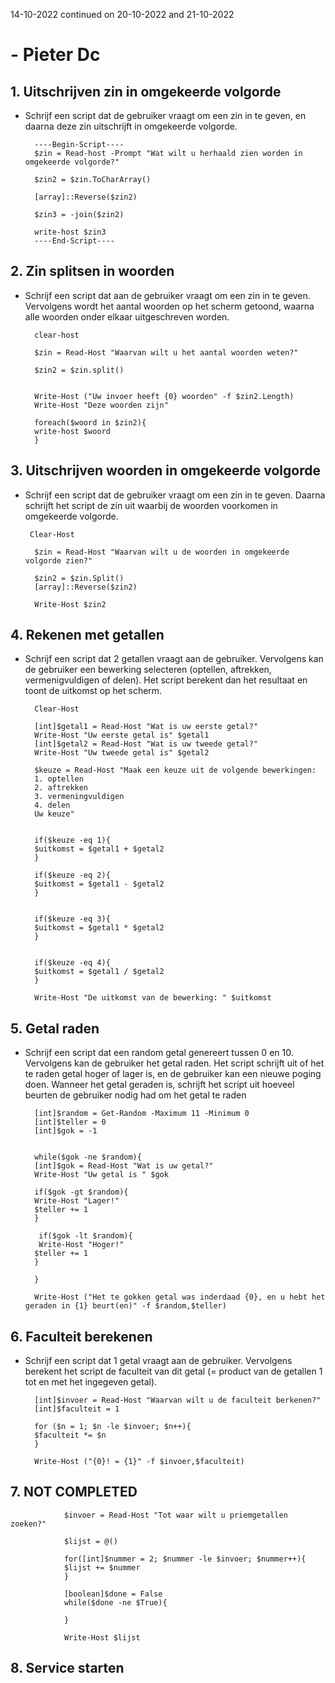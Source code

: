 14-10-2022 continued on 20-10-2022 and 21-10-2022

# - Pieter Dc

## 1. Uitschrijven zin in omgekeerde volgorde

- Schrijf een script dat de gebruiker vraagt om een zin in te geven, en daarna deze zin uitschrijft in omgekeerde volgorde.

        ----Begin-Script----
        $zin = Read-host -Prompt "Wat wilt u herhaald zien worden in omgekeerde volgorde?"

        $zin2 = $zin.ToCharArray()

        [array]::Reverse($zin2)

        $zin3 = -join($zin2)

        write-host $zin3
        ----End-Script----





## 2. Zin splitsen in woorden

- Schrijf een script dat aan de gebruiker vraagt om een zin in te geven. Vervolgens wordt het aantal woorden op het scherm getoond, waarna alle woorden onder elkaar uitgeschreven worden.

        clear-host

        $zin = Read-Host "Waarvan wilt u het aantal woorden weten?"

        $zin2 = $zin.split()


        Write-Host ("Uw invoer heeft {0} woorden" -f $zin2.Length)
        Write-Host "Deze woorden zijn"

        foreach($woord in $zin2){
        write-host $woord
        }

## 3. Uitschrijven woorden in omgekeerde volgorde

- Schrijf een script dat de gebruiker vraagt om een zin in te geven. Daarna schrijft het script de zin uit waarbij de woorden voorkomen in omgekeerde volgorde.

       Clear-Host

        $zin = Read-Host "Waarvan wilt u de woorden in omgekeerde volgorde zien?"

        $zin2 = $zin.Split()
        [array]::Reverse($zin2)
        
        Write-Host $zin2

## 4. Rekenen met getallen
- Schrijf een script dat 2 getallen vraagt aan de gebruiker. Vervolgens kan de gebruiker een bewerking selecteren (optellen, aftrekken, vermenigvuldigen of delen). Het script berekent dan het resultaat en toont de uitkomst op het scherm.

        Clear-Host

        [int]$getal1 = Read-Host "Wat is uw eerste getal?"
        Write-Host "Uw eerste getal is" $getal1
        [int]$getal2 = Read-Host "Wat is uw tweede getal?"
        Write-Host "Uw tweede getal is" $getal2

        $keuze = Read-Host "Maak een keuze uit de volgende bewerkingen:
        1. optellen
        2. aftrekken
        3. vermeningvuldigen
        4. delen
        Uw keuze"


        if($keuze -eq 1){
        $uitkomst = $getal1 + $getal2
        }

        if($keuze -eq 2){
        $uitkomst = $getal1 - $getal2
        }


        if($keuze -eq 3){
        $uitkomst = $getal1 * $getal2
        }


        if($keuze -eq 4){
        $uitkomst = $getal1 / $getal2
        }

        Write-Host "De uitkomst van de bewerking: " $uitkomst

## 5. Getal raden

- Schrijf een script dat een random getal genereert tussen 0 en 10. Vervolgens kan de gebruiker het getal raden. Het script schrijft uit of het te raden getal hoger of lager is, en de gebruiker kan een nieuwe poging doen. Wanneer het getal geraden is, schrijft het script uit hoeveel beurten de gebruiker nodig had om het getal te raden

        [int]$random = Get-Random -Maximum 11 -Minimum 0
        [int]$teller = 0
        [int]$gok = -1


        while($gok -ne $random){
        [int]$gok = Read-Host "Wat is uw getal?"
        Write-Host "Uw getal is " $gok

        if($gok -gt $random){
        Write-Host "Lager!"
        $teller += 1
        }

         if($gok -lt $random){
         Write-Host "Hoger!"
        $teller += 1
        }

        }

        Write-Host ("Het te gokken getal was inderdaad {0}, en u hebt het       geraden in {1} beurt(en)" -f $random,$teller)

## 6. Faculteit berekenen

- Schrijf een script dat 1 getal vraagt aan de gebruiker. Vervolgens berekent het script de faculteit van dit getal (= product van de getallen 1 tot en met het ingegeven getal).

        [int]$invoer = Read-Host "Waarvan wilt u de faculteit berkenen?"
        [int]$faculteit = 1

        for ($n = 1; $n -le $invoer; $n++){
        $faculteit *= $n
        }

        Write-Host ("{0}! = {1}" -f $invoer,$faculteit)

## 7. NOT COMPLETED

                $invoer = Read-Host "Tot waar wilt u priemgetallen zoeken?"

                $lijst = @()

                for([int]$nummer = 2; $nummer -le $invoer; $nummer++){
                $lijst += $nummer
                }

                [boolean]$done = False
                while($done -ne $True){

                }

                Write-Host $lijst

## 8. Service starten



        